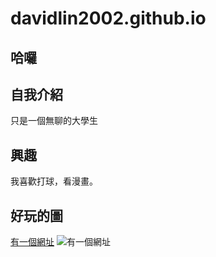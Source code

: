 # davidlin2002.github.io

## 哈囉

## 自我介紹
只是一個無聊的大學生

## 興趣
我喜歡打球，看漫畫。

## 好玩的圖
[有一個網址](davidlin2002.github.io)
![有一個網址](https://dvblobcdnjp.azureedge.net//Content/ueditor/net/upload1/2020-10/b17bd567-69bd-469f-a0f7-9d2c71f0eca9.jpg)
